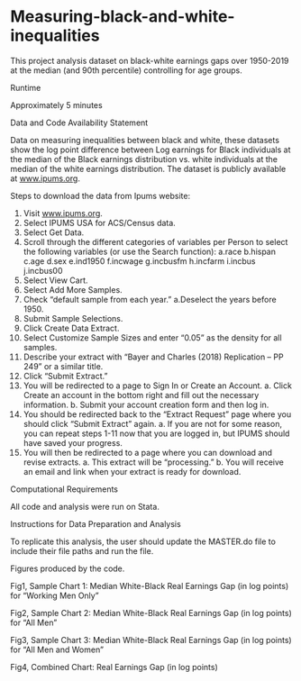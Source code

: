 # Measuring-black-and-white-inequalities
This project analysis dataset on black-white earnings gaps over 1950-2019  at the median (and 90th percentile) controlling for age groups.

Runtime

Approximately 5 minutes 

Data and Code Availability Statement

Data on measuring inequalities between black and white, these datasets show the log point difference between Log earnings for Black individuals at the median of the Black earnings distribution vs. white individuals at the median of the white earnings distribution.
The dataset is publicly available at www.ipums.org.

Steps to download the data from Ipums website:

1. Visit www.ipums.org.
2. Select IPUMS USA for ACS/Census data.
3. Select Get Data.
4. Scroll through the different categories of variables per Person to select the following variables (or use the Search function): 
a.race 
b.hispan
c.age
d.sex
e.ind1950
f.incwage
g.incbusfm
h.incfarm
i.incbus
j.incbus00
5. Select View Cart.
6. Select Add More Samples.
7. Check “default sample from each year.”
a.Deselect the years before 1950.
8. Submit Sample Selections.
9. Click Create Data Extract.
10. Select Customize Sample Sizes and enter “0.05” as the density for all samples.
11. Describe your extract with “Bayer and Charles (2018) Replication – PP 249” or a similar title.
12. Click “Submit Extract.”
13. You will be redirected to a page to Sign In or Create an Account.
a. Click Create an account in the bottom right and fill out the necessary information.
b. Submit your account creation form and then log in.
14. You should be redirected back to the “Extract Request” page where you should click “Submit Extract” again.
a. If you are not for some reason, you can repeat steps 1-11 now that you are logged in, but IPUMS should have saved your progress.
15. You will then be redirected to a page where you can download and revise extracts.
a. This extract will be “processing.”
b. You will receive an email and link when your extract is ready for download.

Computational Requirements

All code and analysis were run on Stata.

Instructions for Data Preparation and Analysis

To replicate this analysis, the user should update the MASTER.do file to include their file paths and run the file.

Figures produced by the code.

Fig1, Sample Chart 1: Median White-Black Real Earnings Gap (in log points) for “Working Men Only”

Fig2, Sample Chart 2: Median White-Black Real Earnings Gap (in log points) for “All Men”

Fig3, Sample Chart 3: Median White-Black Real Earnings Gap (in log points) for “All Men and Women”

Fig4, Combined Chart: Real Earnings Gap (in log points)
